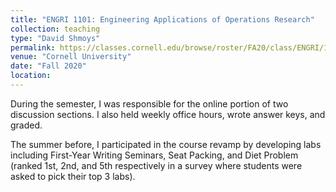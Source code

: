 ```yaml
---
title: "ENGRI 1101: Engineering Applications of Operations Research"
collection: teaching
type: "David Shmoys"
permalink: https://classes.cornell.edu/browse/roster/FA20/class/ENGRI/1101
venue: "Cornell University"
date: "Fall 2020"
location:
---
```


During the semester, I was responsible for the online portion of two discussion sections. I also held weekly office hours, wrote answer keys, and graded.

The summer before, I participated in the course revamp by developing labs including First-Year Writing Seminars, Seat Packing, and Diet Problem (ranked 1st, 2nd, and 5th respectively in a survey where students were asked to pick their top 3 labs).
